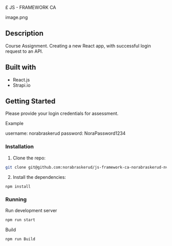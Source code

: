 £ JS - FRAMEWORK CA

image.png

## Description

Course Assignment. Creating a new React app, with successful login request to an API.

## Built with

- React.js
- Strapi.io

## Getting Started

Please provide your login credentials for assessment.

Example

username: norabraskerud
password: NoraPassword1234

### Installation

1. Clone the repo:

```bash
git clone git@github.com:norabraskerud/js-framework-ca-norabraskerud-nv.git
```

2. Install the dependencies:

```
npm install
```

### Running

Run development server

```bash
npm run start
```

Build

```bash
npm run Build
```
